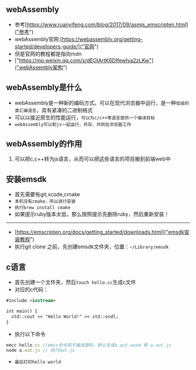 ## webAssembly
* 参考[https://www.ruanyifeng.com/blog/2017/09/asmjs_emscripten.html]("参考")
* webAssembly官网:[https://webassembly.org/getting-started/developers-guide/]("官网")
* 但是官网的教程都是指向mdn
* ["https://mp.weixin.qq.com/s/dEOIArtK6DIfewIva2zLKw"]("webAssembly架构")

## webAssembly是什么
* webAssembly是一种新的编码方式。可以在现代浏览器中运行，是一种`低级的类汇编语言`，具有紧凑的二进制格式
* 可以以接近原生的性能运行，`可以为c/c++等语言提供一个编译目标`
* `webAssembly可以和js一起运行，共存，共同在浏览器工作`

## webAssembly的作用
1. 可以把c,c++转为js语言，从而可以把这些语言的项目搬到前端web中


## 安装emsdk
* 首先需要有git,xcode,cmake
* `本机没有cmake，所以进行安装`
* `执行brew install cmake`
* 如果提示ruby版本太低，那么按照提示先删除ruby，然后重新安装！
---
* [https://emscripten.org/docs/getting_started/downloads.html]("emsdk安装教程")
* 执行git clone 之前，先创建emsdk文件夹，位置：`~/Library/emsdk`


## c语言
* 首先创建一个文件夹，然后`touch hello.cc`生成c文件
* 对应的c代码：   
```markdown
#include <iostream>

int main() {
  std::cout << "Hello World!" << std::endl;
}
```
* 执行以下命令
```javascript
emcc hello.cc //emcc命令用于编译源码，默认生成a.out.wasm 和 a.out.js
node a.out.js // 执行out.js
```
* `最后打印hello world`
